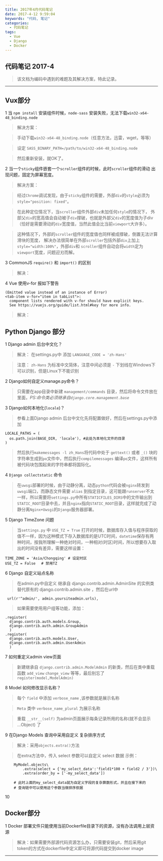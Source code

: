 ```yaml
---
title: 2017年4月代码笔记
date: 2017-4-12 9:59:04
keywords: "代码, 笔记"
categories:
  - 代码笔记
tags:
  - Vue
  - Django
  - Docker
---
```


## 代码笔记 2017-4

> 该文档为编码中遇到的难题及其解决方案，特此记录。
<!-- more -->
---

## Vux部分

1 当 `npm install` 安装组件时候，`node-sass` 安装失败，无法下载`win32-x64-48_binding.node`
> 解决方案：

> 手动下载`win32-x64-48_binding.node`（任意方法，迅雷，wget，等等）

> 设定 `SASS_BINARY_PATH=/path/to/win32-x64-48_binding.node`

> 然后重新安装，就OK了。


2 当一个`sticky`组件嵌套一个`scroller`组件的时候，此时`scroller`组件的滑动
  出现问题，固定为屏幕宽度。

> 解决方案：

> 经过`Chrome`调试发现，由于`sticky`组件的需要，外部`div`的`style`必须为
> `style="position: fixed"`。

> 在此种定位情况下，当`scroller`组件外部`div`未加任何`style`的情况下，
> 外部父`div`的宽高值会自动被子`div`撑破，也就是外部父`div`的宽度值为子div
> （恰好是需要滑动的`div`宽度值，当然此值会比当前`viewport`大许多）。

> 这种情况下，外部的`scroller`组件的宽度值也同样被成撑破，倒置无法计算滑块的宽度，
> 解决办法很简单在外部`scroller`包括外部`div`上加上 `style="width:100%"`，外部`div`和
> `scroller`组件自动会将`width`定为`viewport`宽度，问题迎刃而解。

3 CommonJS `require()` 和 `import()` 的区别

> 解决：

4 Vue 使用v-for 报如下警告

    (Emitted value instead of an instance of Error)
    <tab-item v-for="item in tabList">:
	  component lists rendered with v-for should have explicit keys.
	  See https://vuejs.org/guide/list.html#key for more info.

> 解决：


## Python Django 部分

1 Django admin 后台中文化？

> 解决： 在settings.py中 添加 `LANGUAGE_CODE = 'zh-Hans'`

> 注意： `zh-Hans` 为标准中文简体，注意中间必须是 `-` 下划线在Windows下可以识别，但是Linux下不能识别

2 Django如何自定义manage.py命令？

> 只需要在app目录中新建 `management/commands` 目录，然后将命令文件放在里面，*PS:命令类必须继承自`django.core.management.base`*

3 Django如何本地化(`locale`)？

> 参看上面Django admin 后台中文化先将配置做好，然后在settings.py中添加

    LOCALE_PATHS = (
      os.path.join(BASE_DIR, 'locale'), #此处为本地化文件的目录
    )

> 然后执行`makemessages -l zh_Hans`将代码中处于 `gettext()` 或者    `_()` 块的字符串生成到`po`文件中，然后执行`compilemessages` 编译`po`文件，这样所有被代码块包围起来的字符串都将国际化。

4 `Django collectstatic` 命令

> 在`uwsgi`部署的时候，由于动静分离，动态`python`代码会被`nginx`转发到`uwsgi`端口，而静态文件需要 `alias` 到指定目录，这可能跟`runserver`不太一样，所以需要将`settings.py`中所有`STATICFILES_DIRS`中的文件输出到`STATIC_ROOT`目录中去，并且`nginx`指向`STATIC_ROOT`目录，这样就完成了动静分离`Nginx+Uwsgi`的`Django`服务器部署。

5 Django TimeZone 问题

> 当`settings.py` 中 `USE_TZ = True` 打开的时候，数据库存入值与程序获取的值不一样，因为这种模式下存入数据库的是UTC时间，`datetime`保存有两种时间，按我所理解一种绝对时间，一种相对(时区)时间，所以想要存入取出的时间没有差异，需要这样设置：

    TIME_ZONE = 'Asia/Chongqing' # 设定时区
    USE_TZ = False　 # 禁用TZ

6 Django 自定义站点名称

> 在admin.py中自定义 继承自 django.contrib.admin.AdminSite 的实例类替代原有的 django.contrib.admin.site ，然后在url中

     url(r'^admin/', admin.yoursiteadmin.urls),

>如果需要使用用户组等功能，添加：

    .register(
      django.contrib.auth.models.Group,
      django.contrib.auth.admin.GroupAdmin
      )
    .register(
      django.contrib.auth.models.User,
      django.contrib.auth.admin.UserAdmin
      )

7 如何重定义admin view页面

> 新建继承自 `django.contrib.admin.ModelAdmin` 的新类，然后在类中重载函数 `add_view` `change_view` 等等，最后别忘了 `register(model,ModelAdmin)`

8 Model 如何修改显示名称？

> 每个 `field` 中添加 `verbose_name` ,该参数就是展示名称

> `Meta` 类中 `verbose_name_plural` 为展示名称

> 重载 `__str__(self)` 为admin页面展示每条记录所用的名称(就不会显示 ...Object) 了

9 在Django Models 查询中采用自定义 复杂排序方式

> 解决：采用`objects.extra()`方法

> 在extra方法中，传入 select 参数可以自定义 select 数据 示例：

        MyModel.objects\
            .extra(select = {'my_select_data':'field1*100 + field2 / 3'})\
            .extra(order_by = ['-my_select_data']) 

        # 此时上面的my_select_data就为自定义字段的复杂算数形式，并且在接下来的
        # 查询链中可以使用这个参数当做排序依据

10

## Docker部分

1 Docker 部署文件只能使用当前Dockerfile目录下的资源，没有办法调用上层资源
> 解决：如果需要外部源代码资源怎么办，只需要安装git，然后采用git token的方式在dockerfile中定义即可将源代码提交到docker image

---
